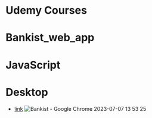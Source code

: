 # Udemy Courses

# Bankist_web_app

# JavaScript

# Desktop

- [link](https://alexdolz.github.io/Bankist_app_JS/)
  ![Bankist - Google Chrome 2023-07-07 13 53 25](https://github.com/AlexDolz/Bankist_app_JS/assets/108806800/848022e8-f4aa-48f6-a00a-a743987d48dd)
